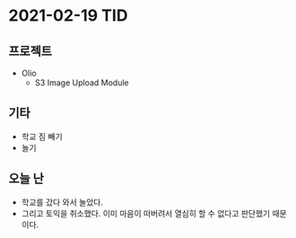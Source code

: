 # 2021-02-19 TID

## 프로젝트
- Olio 
    - S3 Image Upload Module

## 기타
- 학교 짐 빼기
- 놀기

## 오늘 난
- 학교를 갔다 와서 놀았다. 
- 그리고 토익을 취소했다. 이미 마음이 떠버려서 열심히 할 수 없다고 판단했기 때문이다.